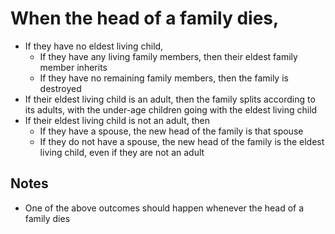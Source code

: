 # When the head of a family dies,
- If they have no eldest living child,
  - If they have any living family members, then their eldest family member inherits
  - If they have no remaining family members, then the family is destroyed
- If their eldest living child is an adult, then the family splits according
  to its adults, with the under-age children going with the eldest living
  child
- If their eldest living child is not an adult, then
  - If they have a spouse, the new head of the family is that spouse
  - If they do not have a spouse, the new head of the family is the eldest
    living child, even if they are not an adult

## Notes
- One of the above outcomes should happen whenever the head of a family dies
